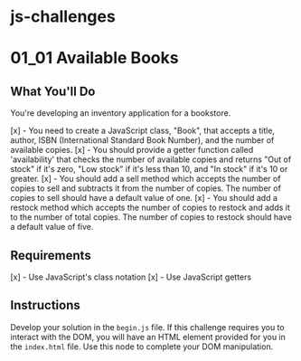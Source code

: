 # js-challenges

# 01_01 Available Books

## What You'll Do

You're developing an inventory application for a bookstore.

[x] - You need to create a JavaScript class, "Book", that accepts a title, author, ISBN (International Standard Book Number), and the number of available copies.
[x] - You should provide a getter function called 'availability' that checks the number of available copies and returns "Out of stock" if it's zero, "Low stock" if it's less than 10, and "In stock" if it's 10 or greater.
[x] - You should add a sell method which accepts the number of copies to sell and subtracts it from the number of copies. The number of copies to sell should have a default value of one.
[x] - You should add a restock method which accepts the number of copies to restock and adds it to the number of total copies. The number of copies to restock should have a default value of five.

## Requirements

[x] - Use JavaScript's class notation
[x] - Use JavaScript getters

## Instructions

Develop your solution in the `begin.js` file. If this challenge requires you to interact with the DOM, you will have an HTML element provided for you in the `index.html` file. Use this node to complete your DOM manipulation.
